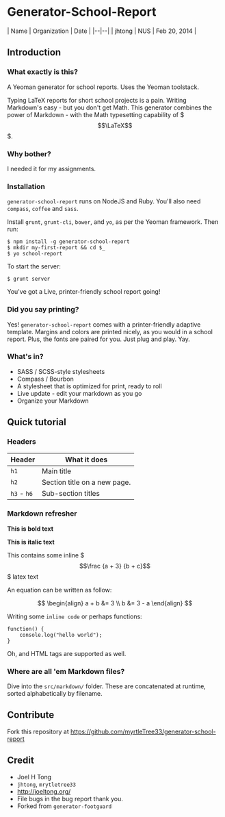 # Generator-School-Report

| Name | Organization | Date | 
|--|--|
| jhtong | NUS | Feb 20, 2014 |

## Introduction

### What exactly is this?

A Yeoman generator for school reports.  Uses the Yeoman toolstack.

Typing LaTeX reports for short school projects is a pain.  Writing Markdown's easy - but you don't get Math.  This generator combines the power of Markdown - with the Math typesetting capability of $$$\LaTeX$$$.

### Why bother?

I needed it for my assignments.

### Installation

`generator-school-report` runs on NodeJS and Ruby.  You'll also need `compass`, `coffee` and `sass`.

Install `grunt`, `grunt-cli`, `bower`, and `yo`, as per the Yeoman framework.  Then run:

	$ npm install -g generator-school-report
	$ mkdir my-first-report && cd $_
	$ yo school-report

To start the server:

	$ grunt server

You've got a Live, printer-friendly school report going!


### Did you say printing?

Yes!  `generator-school-report` comes with a printer-friendly adaptive template.  Margins and colors are printed nicely, as you would in a school report.  Plus, the fonts are paired for you.  Just plug and play.  Yay.


### What's in?

- SASS / SCSS-style stylesheets
- Compass / Bourbon
- A stylesheet that is optimized for print, ready to roll
- Live update - edit your markdown as you go
- Organize your Markdown 


## Quick tutorial

### Headers

| Header | What it does |
| -- | -- |
| `h1` | Main title |
| `h2` | Section title on a new page. |
| `h3` - `h6` | Sub-section titles |

### Markdown refresher

**This is bold text**

**This is italic text**

This contains some inline $$$\frac {a + 3} {b + c}$$$ latex text

An equation can be written as follow:

$$
\begin{align}
a + b &= 3 \\
b &= 3 - a
\end{align}
$$

Writing some `inline code` or perhaps functions:

	function() {
		console.log("hello world");
	}

Oh, and HTML tags are supported as well.

### Where are all 'em Markdown files?

Dive into the `src/markdown/` folder.  These are concatenated at runtime, sorted alphabetically by filename.


## Contribute

Fork this repository at https://github.com/myrtleTree33/generator-school-report

## Credit

- Joel H Tong 
- `jhtong`, `mrytletree33`
- http://joeltong.org/
- File bugs in the bug report thank you.
- Forked from `generator-footguard`
